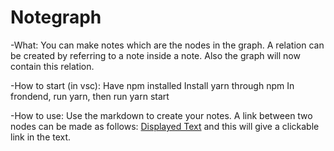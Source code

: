 # Notegraph

-What:
You can make notes which are the nodes in the graph. A relation can be created by referring to a note inside a note. Also the graph will now contain this relation.


-How to start (in vsc):
Have npm installed
Install yarn through npm
In frondend, run yarn, then run yarn start


-How to use:
Use the markdown to create your notes. A link between two nodes can be made as follows: [Displayed Text](Link) and this will give a clickable link in the text.
